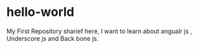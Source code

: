 # hello-world
My First Repository
sharief here, I want to learn about angualr js , Underscore js and Back bone js.
